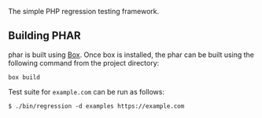 The simple PHP regression testing framework.

## Building PHAR

phar is built using [Box](https://github.com/box-project/). Once box is installed, the phar can be built using
the following command from the project directory:

```
box build
```

Test suite for `example.com` can be run as follows:

```
$ ./bin/regression -d examples https://example.com
```
